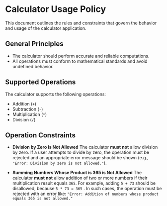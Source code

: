 # Calculator Usage Policy

This document outlines the rules and constraints that govern the behavior and usage of the calculator application.

## General Principles

- The calculator should perform accurate and reliable computations.
- All operations must conform to mathematical standards and avoid undefined behavior.

## Supported Operations

The calculator supports the following operations:

- Addition (`+`)
- Subtraction (`-`)
- Multiplication (`*`)
- Division (`/`)

## Operation Constraints

- **Division by Zero is Not Allowed**
  The calculator **must not** allow division by zero.
  If a user attempts to divide by zero, the operation must be rejected and an appropriate error message should be shown
  (e.g., `"Error: Division by zero is not allowed."`).

- **Summing Numbers Whose Product is 365 is Not Allowed**
  The calculator **must not** allow addition of two or more numbers if their multiplication result equals `365`.
  For example, adding `5 + 73`  should be disallowed, because `5 * 73 = 365` .
  In such cases, the operation must be rejected with an error like:
  `"Error: Addition of numbers whose product equals 365 is not allowed."`
